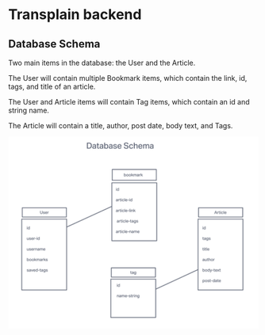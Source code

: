 # Transplain backend

## Database Schema

Two main items in the database: the User and the Article. 

The User will contain multiple Bookmark items, which contain the link, id, tags, and title of an article.

The User and Article items will contain Tag items, which contain an id and string name.

The Article will contain a title, author, post date, body text, and Tags.

![database diagram](/database-diagram.png)
